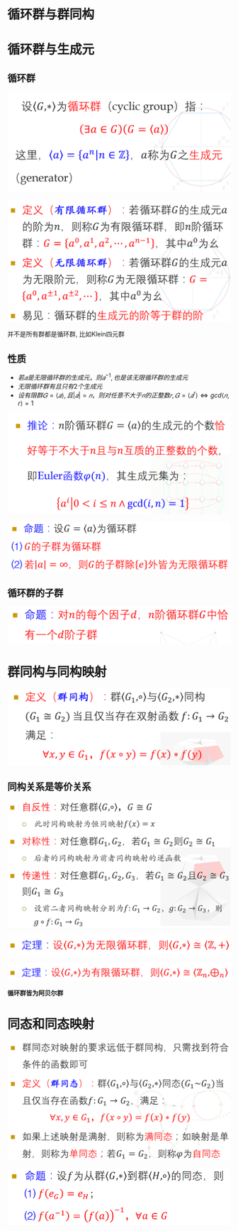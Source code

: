 # 循环群与群同构

# 循环群与生成元

## 循环群

![](2020-12-03-10-30-54.png)

![](2020-12-03-10-31-29.png)

并不是所有群都是循环群, 比如Klein四元群

## 性质

* $若𝑎是无限循环群的生成元，则𝑎^{-1}, 也是该无限循环群的生成元$
* $无限循环群有且只有2个生成元$
* $设有限群𝐺=\langle 𝑎 \rangle, 且|𝑎|=𝑛，则对任意不大于𝑛的正整数𝑟,𝐺=\langle 𝑎^r\rangle⇔gcd\langle 𝑛,r \rangle=1$

![](2020-12-03-10-53-49.png)

![](2020-12-03-10-56-19.png)

## 循环群的子群

![](2020-12-03-11-21-48.png)

# 群同构与同构映射

![](2020-12-03-11-24-06.png)

## 同构关系是等价关系

![](2020-12-03-11-32-11.png)

![](2020-12-03-11-53-11.png)

![](2020-12-03-11-54-44.png)

**循环群皆为阿贝尔群**

# 同态和同态映射

![](2020-12-03-11-35-26.png)

![](2020-12-03-11-37-47.png)
